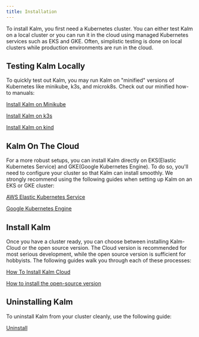 ```yaml
---
title: Installation
---
```


To install Kalm, you first need a Kubernetes cluster. You can either test Kalm on a local cluster or you can run it in the cloud using managed Kubernetes services such as EKS and GKE. Often, simplistic testing is done on local clusters while production environments are run in the cloud.

## Testing Kalm Locally

To quickly test out Kalm, you may run Kalm on "minified" versions of Kubernetes like minikube, k3s, and microk8s. Check out our minified how-to manuals:

[Install Kalm on Minikube](minikube)

[Install Kalm on k3s](https://docs.kalm.dev/install-local-k3s)

[Install Kalm on kind](https://docs.kalm.dev/install-local-kind)

## Kalm On The Cloud

For a more robust setups, you can install Kalm directly on EKS(Elastic Kubernetes Service) and GKE(Google Kubernetes Engine). To do so, you'll need to configure your cluster so that Kalm can install smoothly. We strongly recommend using the following guides when setting up Kalm on an EKS or GKE cluster:

[AWS Elastic Kubernetes Service](eks)

[Google Kubernetes Engine](gke)

## Install Kalm

Once you have a cluster ready, you can choose between installing Kalm-Cloud or the open source version. The Cloud version is recommended for most serious development, while the open source version is sufficient for hobbyists. The following guides walk you through each of these processes:

[How To Install Kalm Cloud](install-kalm-cloud)

[How to install the open-source version](install-open-source)

## Uninstalling Kalm

To uninstall Kalm from your cluster cleanly, use the following guide:

[Uninstall](uninstall)